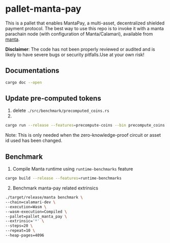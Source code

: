 # pallet-manta-pay

This is a pallet that enables MantaPay, a multi-asset, decentralized shielded payment protocol.
The best way to use this repo is to invoke it with a manta parachain node (with configuration of Manta/Calamari),
available from [manta](https://github.com/Manta-Network/manta).

__Disclaimer__: The code has not been properly reviewed or audited and is likely to have 
severe bugs or security pitfalls.Use at your own risk!

## Documentations
``` sh
cargo doc --open
```

## Update pre-computed tokens
1. delete `./src/benchmark/precomputed_coins.rs`
2.
``` sh
cargo run --release --features=precompute-coins --bin precompute_coins ./src/benchmark/precomputed_coins.rs
```
Note: This is only needed when the zero-knowledge-proof circuit or asset id used has been changed.

## Benchmark 
1. Compile Manta runtime using `runtime-benchmarks` feature
```sh
cargo build --release --features=runtime-benchmarks
```
2. Benchmark manta-pay related extrinsics
```sh
./target/release/manta benchmark \
--chain=calamari-dev \
--execution=Wasm \
--wasm-execution=Compiled \
--pallet=pallet_manta_pay \
--extrinsic='*' \
--steps=20 \
--repeat=10 \
--heap-pages=4096
```
